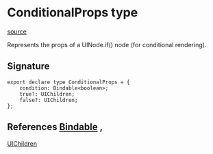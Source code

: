# ConditionalProps type

[source](https://developers.meta.com/horizon-worlds/reference/2.0.0/ui_conditionalprops)

Represents the props of a UINode.if() node (for conditional rendering).

## Signature

```
export declare type ConditionalProps = {
    condition: Bindable<boolean>;
    true?: UIChildren;
    false?: UIChildren;
};
```

## References [Bindable](/horizon-worlds/reference/2.0.0/ui_bindable) , 

[UIChildren](/horizon-worlds/reference/2.0.0/ui_uichildren)
